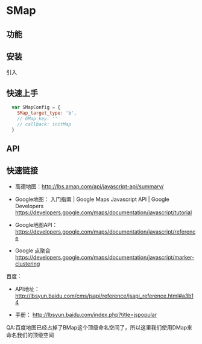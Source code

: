 # SMap

## 功能

## 安装

引入


## 快速上手
````js
  var SMapConfig = {
    SMap_target_type: 'b',
    // GMap_key: ''
    // callback: initMap
  }
````

## API



## 快速链接

- 高德地图：http://lbs.amap.com/api/javascript-api/summary/

- Google地图：
入门指南  |  Google Maps Javascript API  |  Google Developers 
 https://developers.google.com/maps/documentation/javascript/tutorial

- Google地图API：
https://developers.google.com/maps/documentation/javascript/reference

- Google 点聚合
https://developers.google.com/maps/documentation/javascript/marker-clustering

百度：

- API地址：
http://lbsyun.baidu.com/cms/jsapi/reference/jsapi_reference.html#a3b14

- 手册：
http://lbsyun.baidu.com/index.php?title=jspopular


QA:百度地图已经占掉了BMap这个顶级命名空间了，所以这里我们使用DMap来命名我们的顶级空间